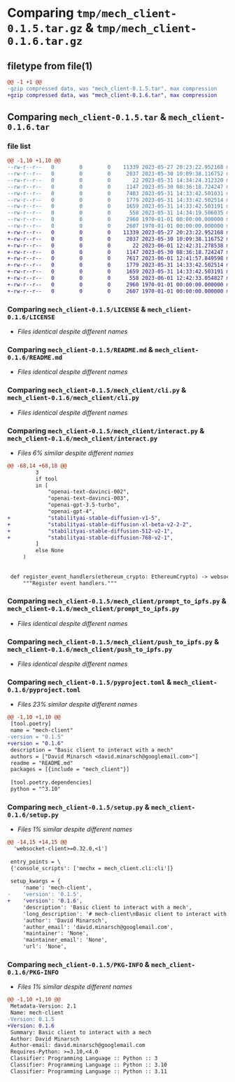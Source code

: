 # Comparing `tmp/mech_client-0.1.5.tar.gz` & `tmp/mech_client-0.1.6.tar.gz`

## filetype from file(1)

```diff
@@ -1 +1 @@
-gzip compressed data, was "mech_client-0.1.5.tar", max compression
+gzip compressed data, was "mech_client-0.1.6.tar", max compression
```

## Comparing `mech_client-0.1.5.tar` & `mech_client-0.1.6.tar`

### file list

```diff
@@ -1,10 +1,10 @@
--rw-r--r--   0        0        0    11339 2023-05-27 20:23:22.952168 mech_client-0.1.5/LICENSE
--rw-r--r--   0        0        0     2037 2023-05-30 10:09:38.116752 mech_client-0.1.5/README.md
--rw-r--r--   0        0        0       22 2023-05-31 14:34:24.312320 mech_client-0.1.5/mech_client/__init__.py
--rw-r--r--   0        0        0     1147 2023-05-30 08:36:18.724247 mech_client-0.1.5/mech_client/cli.py
--rw-r--r--   0        0        0     7403 2023-05-31 14:33:42.501031 mech_client-0.1.5/mech_client/interact.py
--rw-r--r--   0        0        0     1779 2023-05-31 14:33:42.502514 mech_client-0.1.5/mech_client/prompt_to_ipfs.py
--rw-r--r--   0        0        0     1659 2023-05-31 14:33:42.503191 mech_client-0.1.5/mech_client/push_to_ipfs.py
--rw-r--r--   0        0        0      558 2023-05-31 14:34:19.506035 mech_client-0.1.5/pyproject.toml
--rw-r--r--   0        0        0     2960 1970-01-01 00:00:00.000000 mech_client-0.1.5/setup.py
--rw-r--r--   0        0        0     2607 1970-01-01 00:00:00.000000 mech_client-0.1.5/PKG-INFO
+-rw-r--r--   0        0        0    11339 2023-05-27 20:23:22.952168 mech_client-0.1.6/LICENSE
+-rw-r--r--   0        0        0     2037 2023-05-30 10:09:38.116752 mech_client-0.1.6/README.md
+-rw-r--r--   0        0        0       22 2023-06-01 12:42:31.278538 mech_client-0.1.6/mech_client/__init__.py
+-rw-r--r--   0        0        0     1147 2023-05-30 08:36:18.724247 mech_client-0.1.6/mech_client/cli.py
+-rw-r--r--   0        0        0     7617 2023-06-01 12:41:57.849598 mech_client-0.1.6/mech_client/interact.py
+-rw-r--r--   0        0        0     1779 2023-05-31 14:33:42.502514 mech_client-0.1.6/mech_client/prompt_to_ipfs.py
+-rw-r--r--   0        0        0     1659 2023-05-31 14:33:42.503191 mech_client-0.1.6/mech_client/push_to_ipfs.py
+-rw-r--r--   0        0        0      558 2023-06-01 12:42:33.054827 mech_client-0.1.6/pyproject.toml
+-rw-r--r--   0        0        0     2960 1970-01-01 00:00:00.000000 mech_client-0.1.6/setup.py
+-rw-r--r--   0        0        0     2607 1970-01-01 00:00:00.000000 mech_client-0.1.6/PKG-INFO
```

### Comparing `mech_client-0.1.5/LICENSE` & `mech_client-0.1.6/LICENSE`

 * *Files identical despite different names*

### Comparing `mech_client-0.1.5/README.md` & `mech_client-0.1.6/README.md`

 * *Files identical despite different names*

### Comparing `mech_client-0.1.5/mech_client/cli.py` & `mech_client-0.1.6/mech_client/cli.py`

 * *Files identical despite different names*

### Comparing `mech_client-0.1.5/mech_client/interact.py` & `mech_client-0.1.6/mech_client/interact.py`

 * *Files 6% similar despite different names*

```diff
@@ -68,14 +68,18 @@
         3
         if tool
         in [
             "openai-text-davinci-002",
             "openai-text-davinci-003",
             "openai-gpt-3.5-turbo",
             "openai-gpt-4",
+            "stabilityai-stable-diffusion-v1-5",
+            "stabilityai-stable-diffusion-xl-beta-v2-2-2",
+            "stabilityai-stable-diffusion-512-v2-1",
+            "stabilityai-stable-diffusion-768-v2-1",
         ]
         else None
     )
 
 
 def register_event_handlers(ethereum_crypto: EthereumCrypto) -> websocket.WebSocket:
     """Register event handlers."""
```

### Comparing `mech_client-0.1.5/mech_client/prompt_to_ipfs.py` & `mech_client-0.1.6/mech_client/prompt_to_ipfs.py`

 * *Files identical despite different names*

### Comparing `mech_client-0.1.5/mech_client/push_to_ipfs.py` & `mech_client-0.1.6/mech_client/push_to_ipfs.py`

 * *Files identical despite different names*

### Comparing `mech_client-0.1.5/pyproject.toml` & `mech_client-0.1.6/pyproject.toml`

 * *Files 23% similar despite different names*

```diff
@@ -1,10 +1,10 @@
 [tool.poetry]
 name = "mech-client"
-version = "0.1.5"
+version = "0.1.6"
 description = "Basic client to interact with a mech"
 authors = ["David Minarsch <david.minarsch@googlemail.com>"]
 readme = "README.md"
 packages = [{include = "mech_client"}]
 
 [tool.poetry.dependencies]
 python = "^3.10"
```

### Comparing `mech_client-0.1.5/setup.py` & `mech_client-0.1.6/setup.py`

 * *Files 1% similar despite different names*

```diff
@@ -14,15 +14,15 @@
  'websocket-client>=0.32.0,<1']
 
 entry_points = \
 {'console_scripts': ['mechx = mech_client.cli:cli']}
 
 setup_kwargs = {
     'name': 'mech-client',
-    'version': '0.1.5',
+    'version': '0.1.6',
     'description': 'Basic client to interact with a mech',
     'long_description': '# mech-client\nBasic client to interact with a mech\n\n> **Warning**<br />\n> **This is a hacky alpha version of the client - don\'t rely on it as production software.**\n\n## Installation\n\n```bash\npip install mech-client\n```\n\nThen, set a websocket endpoint for Gnosis RPC like so:\n\n```bash\nexport WEBSOCKET_ENDPOINT=<YOUR ENDPOINT>\n```\n\n## CLI:\n\n```bash\nUsage: mechx [OPTIONS] COMMAND [ARGS]...\n\n  Command-line tool for interacting with mechs.\n\nOptions:\n  --version  Show the version and exit.\n  --help     Show this message and exit.\n\nCommands:\n  interact        Interact with a mech specifying a prompt and tool.\n  prompt-to-ipfs  Upload a prompt and tool to IPFS as metadata.\n  push-to-ipfs    Upload a file to IPFS.\n ```\n\n## Usage:\n\nFirst, create a private key in file `ethereum_private_key.txt` with this command:\n\n```bash\naea generate-key ethereum\n```\n\nEnsure the private key carries funds on Gnosis Chain.\n\nSecond, run the following command to instruct the mech with `<prompt>` and `<tool>`:\n\n```bash\nmechx interact <prompt> <tool>\n```\n\nExample output:\n```bash\nmechx interact "write a short poem" "openai-text-davinci-003"\nPrompt uploaded: https://gateway.autonolas.tech/ipfs/f01701220ad9e2d5698fbd6c3a4ce61f329590e68a23181772669e543e69decdae316423b\nTransaction sent: https://gnosisscan.io/tx/0xb3a17ef90da6cc7a86e008a3a91bd367d573b406eae53405a4aa981001a5eaf3\nRequest on-chain with id: 15263135923206312300456917202469137903009897852865973093832667165921851537677\nData arrived: https://gateway.autonolas.tech/ipfs/f017012205053a4ae3ef0cf4ed7eff0c2d74dbaf3479fbdeb292472560e7bfaa4cfecfcdc\nData: {\'requestId\': 15263135923206312300456917202469137903009897852865973093832667165921851537677, \'result\': "\\n\\nA sun-filled sky,\\nA soft breeze blowing by,\\nWhere the trees sway in the wind,\\nA peaceful moment I can\'t rewind."}\n```\n\n## Release guide:\n\nFinish edits, bump versions in `pyproject.toml` and `mech_client/__init__.py`, then `poetry lock`, then `rm -rf dist`, then `poetry publish --build --username=<username> --password=<password>`.',
     'author': 'David Minarsch',
     'author_email': 'david.minarsch@googlemail.com',
     'maintainer': 'None',
     'maintainer_email': 'None',
     'url': 'None',
```

### Comparing `mech_client-0.1.5/PKG-INFO` & `mech_client-0.1.6/PKG-INFO`

 * *Files 1% similar despite different names*

```diff
@@ -1,10 +1,10 @@
 Metadata-Version: 2.1
 Name: mech-client
-Version: 0.1.5
+Version: 0.1.6
 Summary: Basic client to interact with a mech
 Author: David Minarsch
 Author-email: david.minarsch@googlemail.com
 Requires-Python: >=3.10,<4.0
 Classifier: Programming Language :: Python :: 3
 Classifier: Programming Language :: Python :: 3.10
 Classifier: Programming Language :: Python :: 3.11
```

